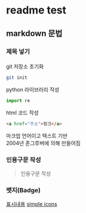 # readme test

## markdown 문법
### 제목 넣기
####

git 저장소 초기화
```bash
git init
```

python 라이브러리 작성
```py
import re
```

html 코드 작성
```html
<a href="주소">링크</a>
```

마크업 언어이고 텍스트 기반  
2004년 존그루버에 의해 만들어짐  

### 인용구문 작성
> 인용구문 작성

### 뱃지(Badge)
[표시내용](url)
[simple icons](https://simpleicons.org/)

